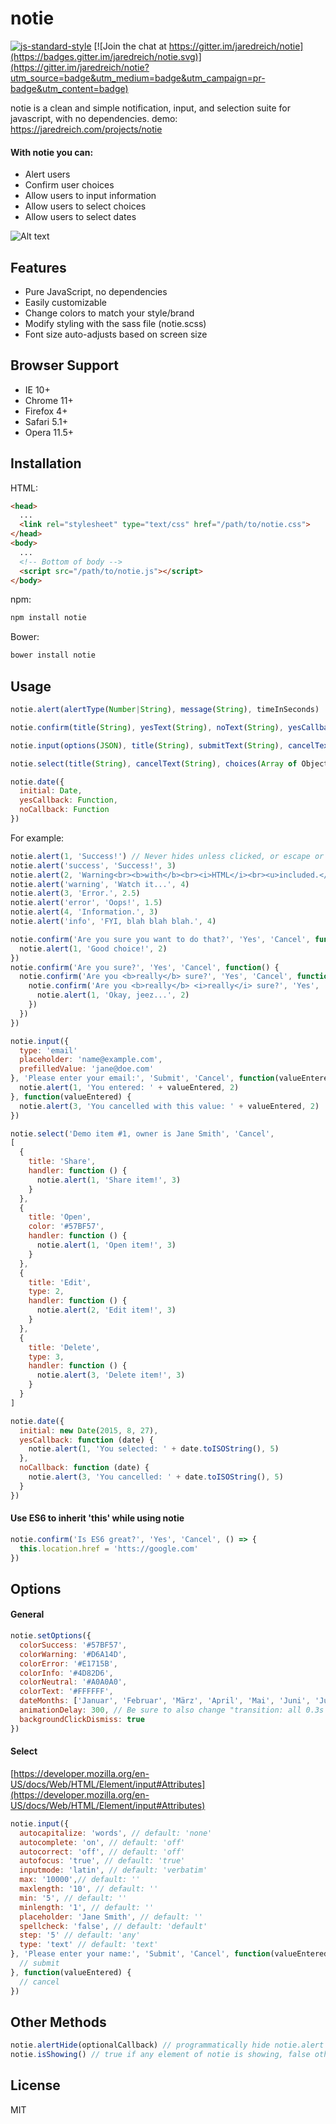 # notie

[![js-standard-style](https://img.shields.io/badge/code%20style-standard-brightgreen.svg)](http://standardjs.com/)
[![Join the chat at https://gitter.im/jaredreich/notie](https://badges.gitter.im/jaredreich/notie.svg)](https://gitter.im/jaredreich/notie?utm_source=badge&utm_medium=badge&utm_campaign=pr-badge&utm_content=badge)

notie is a clean and simple notification, input, and selection suite for javascript, with no dependencies.
demo: https://jaredreich.com/projects/notie

#### With notie you can:
* Alert users
* Confirm user choices
* Allow users to input information
* Allow users to select choices
* Allow users to select dates

![Alt text](/demo.gif?raw=true "Demo")

## Features

* Pure JavaScript, no dependencies
* Easily customizable
* Change colors to match your style/brand
* Modify styling with the sass file (notie.scss)
* Font size auto-adjusts based on screen size

## Browser Support

* IE 10+
* Chrome 11+
* Firefox 4+
* Safari 5.1+
* Opera 11.5+

## Installation

HTML:
```html
<head>
  ...
  <link rel="stylesheet" type="text/css" href="/path/to/notie.css">
</head>
<body>
  ...
  <!-- Bottom of body -->
  <script src="/path/to/notie.js"></script>
</body>
```

npm:
```bash
npm install notie
```

Bower:
```bash
bower install notie
```


## Usage

```javascript
notie.alert(alertType(Number|String), message(String), timeInSeconds)

notie.confirm(title(String), yesText(String), noText(String), yesCallback(Function), noCallbackOptional(Function))

notie.input(options(JSON), title(String), submitText(String), cancelText(String), submitCallback(Function), cancelCallbackOptional(Function))

notie.select(title(String), cancelText(String), choices(Array of Objects))

notie.date({
  initial: Date,
  yesCallback: Function,
  noCallback: Function
})
```
For example:
```javascript
notie.alert(1, 'Success!') // Never hides unless clicked, or escape or enter is pressed
notie.alert('success', 'Success!', 3)
notie.alert(2, 'Warning<br><b>with</b><br><i>HTML</i><br><u>included.</u>', 2) // Hides after 2 seconds
notie.alert('warning', 'Watch it...', 4)
notie.alert(3, 'Error.', 2.5)
notie.alert('error', 'Oops!', 1.5)
notie.alert(4, 'Information.', 3)
notie.alert('info', 'FYI, blah blah blah.', 4)

notie.confirm('Are you sure you want to do that?', 'Yes', 'Cancel', function() {
  notie.alert(1, 'Good choice!', 2)
})
notie.confirm('Are you sure?', 'Yes', 'Cancel', function() {
  notie.confirm('Are you <b>really</b> sure?', 'Yes', 'Cancel', function() {
    notie.confirm('Are you <b>really</b> <i>really</i> sure?', 'Yes', 'Cancel', function() {
      notie.alert(1, 'Okay, jeez...', 2)
    })
  })
})

notie.input({
  type: 'email'
  placeholder: 'name@example.com',
  prefilledValue: 'jane@doe.com'
}, 'Please enter your email:', 'Submit', 'Cancel', function(valueEntered) {
  notie.alert(1, 'You entered: ' + valueEntered, 2)
}, function(valueEntered) {
  notie.alert(3, 'You cancelled with this value: ' + valueEntered, 2)
})

notie.select('Demo item #1, owner is Jane Smith', 'Cancel',
[
  {
    title: 'Share',
    handler: function () {
      notie.alert(1, 'Share item!', 3)
    }
  },
  {
    title: 'Open',
    color: '#57BF57',
    handler: function () {
      notie.alert(1, 'Open item!', 3)
    }
  },
  {
    title: 'Edit',
    type: 2,
    handler: function () {
      notie.alert(2, 'Edit item!', 3)
    }
  },
  {
    title: 'Delete',
    type: 3,
    handler: function () {
      notie.alert(3, 'Delete item!', 3)
    }
  }
]

notie.date({
  initial: new Date(2015, 8, 27),
  yesCallback: function (date) {
    notie.alert(1, 'You selected: ' + date.toISOString(), 5)
  },
  noCallback: function (date) {
    notie.alert(3, 'You cancelled: ' + date.toISOString(), 5)
  }
})
```

#### Use ES6 to inherit 'this' while using notie
``` javascript
notie.confirm('Is ES6 great?', 'Yes', 'Cancel', () => {
  this.location.href = 'htts://google.com'
})
```

## Options
#### General
```javascript
notie.setOptions({
  colorSuccess: '#57BF57',
  colorWarning: '#D6A14D',
  colorError: '#E1715B',
  colorInfo: '#4D82D6',
  colorNeutral: '#A0A0A0',
  colorText: '#FFFFFF',
  dateMonths: ['Januar', 'Februar', 'März', 'April', 'Mai', 'Juni', 'Juli', 'August', 'September', 'Oktober', 'November', 'Dezember'], // For other languages
  animationDelay: 300, // Be sure to also change "transition: all 0.3s ease" variable in .scss file
  backgroundClickDismiss: true
})
```

#### Select
[https://developer.mozilla.org/en-US/docs/Web/HTML/Element/input#Attributes](https://developer.mozilla.org/en-US/docs/Web/HTML/Element/input#Attributes)
```javascript
notie.input({
  autocapitalize: 'words', // default: 'none'
  autocomplete: 'on', // default: 'off'
  autocorrect: 'off', // default: 'off'
  autofocus: 'true', // default: 'true'
  inputmode: 'latin', // default: 'verbatim'
  max: '10000',// default: ''
  maxlength: '10', // default: ''
  min: '5', // default: ''
  minlength: '1', // default: ''
  placeholder: 'Jane Smith', // default: ''
  spellcheck: 'false', // default: 'default'
  step: '5' // default: 'any'
  type: 'text' // default: 'text'
}, 'Please enter your name:', 'Submit', 'Cancel', function(valueEntered) {
  // submit
}, function(valueEntered) {
  // cancel
})
```

## Other Methods
```javascript
notie.alertHide(optionalCallback) // programmatically hide notie.alert with an optional callback function
notie.isShowing() // true if any element of notie is showing, false otherwise
```

## License
MIT
